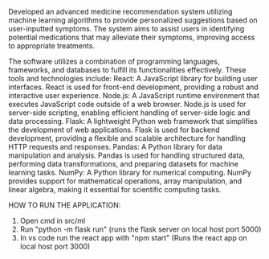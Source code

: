 Developed an advanced medicine recommendation system utilizing machine learning algorithms to provide personalized suggestions based on user-inputted symptoms. The system aims to assist users in identifying potential medications that may alleviate their symptoms, improving access to appropriate treatments.


The software utilizes a combination of programming languages, frameworks, and databases to fulfill its functionalities effectively. These tools and technologies include:
React: A JavaScript library for building user interfaces. React is used for front-end development, providing a robust and interactive user experience.
Node.js: A JavaScript runtime environment that executes JavaScript code outside of a web browser. Node.js is used for server-side scripting, enabling efficient handling of server-side logic and data processing.
Flask: A lightweight Python web framework that simplifies the development of web applications. Flask is used for backend development, providing a flexible and scalable
architecture for handling HTTP requests and responses.
Pandas: A Python library for data manipulation and analysis. Pandas is used for handling structured data, performing data transformations, and preparing datasets for machine learning tasks.
NumPy: A Python library for numerical computing. NumPy provides support for mathematical operations, array manipulation, and linear algebra, making it essential for
scientific computing tasks.

HOW TO RUN THE APPLICATION:
1. Open cmd in src/ml
2. Run "python -m flask run" (runs the flask server on local host port 5000)
3. In vs code run the react app with "npm start" (Runs the react app on local host port 3000)
